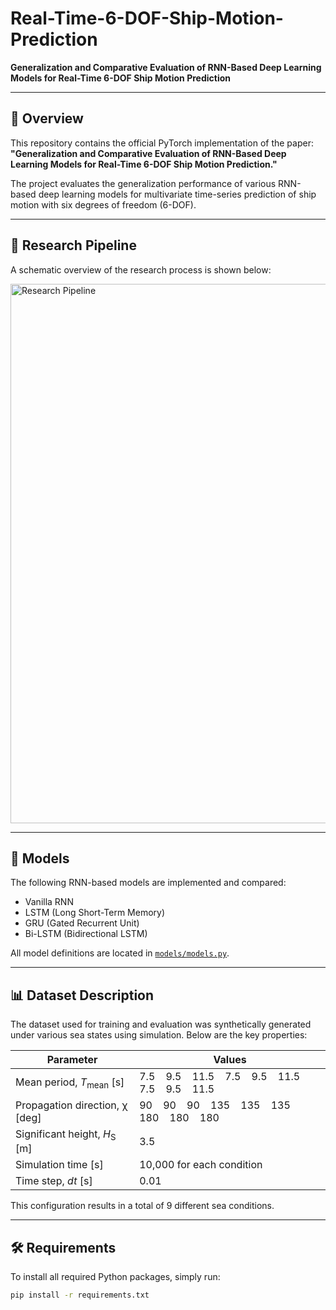 # Real-Time-6-DOF-Ship-Motion-Prediction

**Generalization and Comparative Evaluation of RNN-Based Deep Learning Models for Real-Time 6-DOF Ship Motion Prediction**

---

## 📌 Overview

This repository contains the official PyTorch implementation of the paper:  
**"Generalization and Comparative Evaluation of RNN-Based Deep Learning Models for Real-Time 6-DOF Ship Motion Prediction."**

The project evaluates the generalization performance of various RNN-based deep learning models for multivariate time-series prediction of ship motion with six degrees of freedom (6-DOF).

---

## 🔧 Research Pipeline

A schematic overview of the research process is shown below:

<img width="1794" height="863" alt="Research Pipeline" src="https://github.com/user-attachments/assets/045fd7a5-63b8-4664-b143-1f0d2fbf45ae" />

---

## 🧠 Models

The following RNN-based models are implemented and compared:

- Vanilla RNN  
- LSTM (Long Short-Term Memory)  
- GRU (Gated Recurrent Unit)  
- Bi-LSTM (Bidirectional LSTM)  

All model definitions are located in [`models/models.py`](models/models.py).

---

## 📊 Dataset Description

The dataset used for training and evaluation was synthetically generated under various sea states using simulation. Below are the key properties:

| Parameter                         | Values                                                                      |
|----------------------------------|-----------------------------------------------------------------------------|
| Mean period, *T*<sub>mean</sub> [s]        | 7.5 &nbsp;&nbsp; 9.5 &nbsp;&nbsp; 11.5 &nbsp;&nbsp; 7.5 &nbsp;&nbsp; 9.5 &nbsp;&nbsp; 11.5 &nbsp;&nbsp; 7.5 &nbsp;&nbsp; 9.5 &nbsp;&nbsp; 11.5 |
| Propagation direction, χ [deg]   | 90 &nbsp;&nbsp; 90 &nbsp;&nbsp; 90 &nbsp;&nbsp; 135 &nbsp;&nbsp; 135 &nbsp;&nbsp; 135 &nbsp;&nbsp; 180 &nbsp;&nbsp; 180 &nbsp;&nbsp; 180         |
| Significant height, *H*<sub>S</sub> [m]     | 3.5                                                                         |
| Simulation time [s]              | 10,000 for each condition                                                   |
| Time step, *dt* [s]              | 0.01                                                                        |


This configuration results in a total of 9 different sea conditions.

---

## 🛠 Requirements

To install all required Python packages, simply run:

```bash
pip install -r requirements.txt
